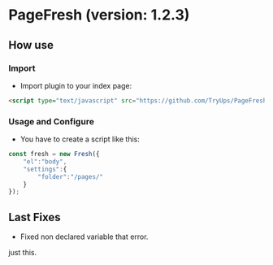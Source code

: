 # PageFresh (version: 1.2.3)

## How use


### Import
* Import plugin to your index page:
```html
<script type="text/javascript" src="https://github.com/TryUps/PageFresh/releases/download/1.2.3/pagefresh.min.js"></script>
```

### Usage and Configure
* You have to create a script like this:
```javascript
const fresh = new Fresh({
    "el":"body",
    "settings":{
        "folder":"/pages/"
    }
});
```

## Last Fixes
* Fixed non declared variable that error.

just this.